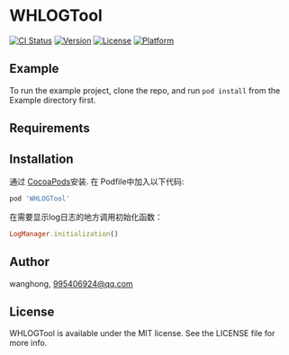 # WHLOGTool

[![CI Status](https://img.shields.io/travis/wangwei/WHLOGTool.svg?style=flat)](https://travis-ci.org/wangwei/WHLOGTool)
[![Version](https://img.shields.io/cocoapods/v/WHLOGTool.svg?style=flat)](https://cocoapods.org/pods/WHLOGTool)
[![License](https://img.shields.io/cocoapods/l/WHLOGTool.svg?style=flat)](https://cocoapods.org/pods/WHLOGTool)
[![Platform](https://img.shields.io/cocoapods/p/WHLOGTool.svg?style=flat)](https://cocoapods.org/pods/WHLOGTool)

## Example

To run the example project, clone the repo, and run `pod install` from the Example directory first.

## Requirements

## Installation

通过 [CocoaPods](https://cocoapods.org)安装. 在 Podfile中加入以下代码:

```ruby
pod 'WHLOGTool'
```

在需要显示log日志的地方调用初始化函数：
```ruby
LogManager.initialization()
```

## Author

wanghong, 995406924@qq.com

## License

WHLOGTool is available under the MIT license. See the LICENSE file for more info.
